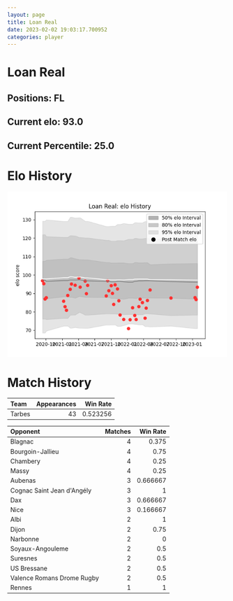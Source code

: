 ```yaml
---  
layout: page  
title: Loan Real  
date: 2023-02-02 19:03:17.700952  
categories: player  
---
```

# Loan Real

## Positions: FL

## Current elo: 93.0

## Current Percentile: 25.0

# Elo History


![elo history](history_LoanReal.png)
# Match History


| Team   |   Appearances |   Win Rate |
|:-------|--------------:|-----------:|
| Tarbes |            43 |   0.523256 |

| Opponent                   |   Matches |   Win Rate |
|:---------------------------|----------:|-----------:|
| Blagnac                    |         4 |   0.375    |
| Bourgoin-Jallieu           |         4 |   0.75     |
| Chambery                   |         4 |   0.25     |
| Massy                      |         4 |   0.25     |
| Aubenas                    |         3 |   0.666667 |
| Cognac Saint Jean d'Angély |         3 |   1        |
| Dax                        |         3 |   0.666667 |
| Nice                       |         3 |   0.166667 |
| Albi                       |         2 |   1        |
| Dijon                      |         2 |   0.75     |
| Narbonne                   |         2 |   0        |
| Soyaux-Angouleme           |         2 |   0.5      |
| Suresnes                   |         2 |   0.5      |
| US Bressane                |         2 |   0.5      |
| Valence Romans Drome Rugby |         2 |   0.5      |
| Rennes                     |         1 |   1        |